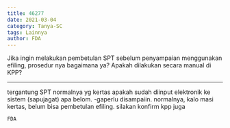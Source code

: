 ```yaml
---
title: 46277
date: 2021-03-04
category: Tanya-SC
tags: Lainnya
author: FDA
---
```


Jika ingin melakukan pembetulan SPT sebelum penyampaian menggunakan efiling, prosedur nya bagaimana ya? Apakah dilakukan secara manual di KPP?

---

tergantung SPT normalnya yg kertas apakah sudah diinput elektronik ke sistem (sapujagat) apa belom. -gaperlu disampaiin. normalnya, kalo masi kertas, belum bisa pembetulan efiling. silakan konfirm kpp juga

`FDA`
